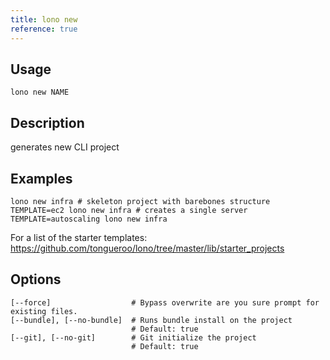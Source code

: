 ```yaml
---
title: lono new
reference: true
---
```


## Usage

    lono new NAME

## Description

generates new CLI project

## Examples

    lono new infra # skeleton project with barebones structure
    TEMPLATE=ec2 lono new infra # creates a single server
    TEMPLATE=autoscaling lono new infra

For a list of the starter templates:
https://github.com/tongueroo/lono/tree/master/lib/starter_projects


## Options

```
[--force]                  # Bypass overwrite are you sure prompt for existing files.
[--bundle], [--no-bundle]  # Runs bundle install on the project
                           # Default: true
[--git], [--no-git]        # Git initialize the project
                           # Default: true
```

